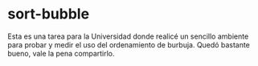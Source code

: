 sort-bubble
===========

Esta es una tarea para la Universidad donde realicé un sencillo ambiente para probar y medir el uso del ordenamiento de burbuja. Quedó bastante bueno, vale la pena compartirlo.
